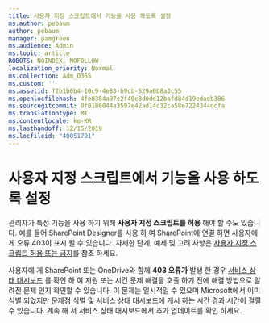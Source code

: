 ```yaml
---
title: 사용자 지정 스크립트에서 기능을 사용 하도록 설정
ms.author: pebaum
author: pebaum
manager: pamgreen
ms.audience: Admin
ms.topic: article
ROBOTS: NOINDEX, NOFOLLOW
localization_priority: Normal
ms.collection: Adm_O365
ms.custom: ''
ms.assetid: f2b1b6b4-10c9-4e83-b9cb-529a0b8a3c55
ms.openlocfilehash: 4fe0384a97e2f40c8d0dd12bafd84d19edaeb386
ms.sourcegitcommit: 0f0186044a3597e42ad14c32ca58e7224344dcfa
ms.translationtype: MT
ms.contentlocale: ko-KR
ms.lasthandoff: 12/15/2019
ms.locfileid: "40051791"
---
```

# <a name="allow-custom-script-to-enable-features"></a>사용자 지정 스크립트에서 기능을 사용 하도록 설정

관리자가 특정 기능을 사용 하기 위해 **사용자 지정 스크립트를 허용** 해야 할 수도 있습니다. 예를 들어 SharePoint Designer를 사용 하 여 SharePoint에 연결 하면 사용자에 게 오류 403이 표시 될 수 있습니다. 자세한 단계, 예제 및 고려 사항은 [사용자 지정 스크립트 허용 또는 금지](https://docs.microsoft.com/sharepoint/allow-or-prevent-custom-script)를 참조 하세요.

사용자에 게 SharePoint 또는 OneDrive와 함께 **403 오류가** 발생 한 경우 [서비스 상태 대시보드](https://admin.microsoft.com/AdminPortal/Home#/servicehealth) 를 확인 하 여 지원 또는 시간 문제 해결을 호출 하기 전에 해결 방법으로 알려진 문제 인지 확인할 수 있습니다. 이 문제는 일시적일 수 있으며 Microsoft에서 이미 식별 되었지만 문제점 식별 및 서비스 상태 대시보드에 게시 하는 시간 경과 시간이 걸릴 수 있습니다. 계속 해 서 서비스 상태 대시보드에서 추가 업데이트를 확인 하세요.

